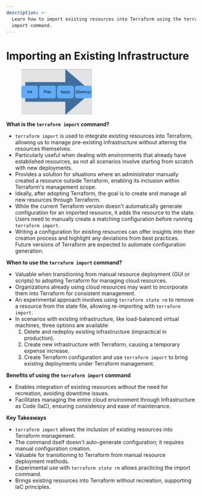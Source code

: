 ```yaml
---
description: >-
  Learn how to import existing resources into Terraform using the terraform
  import command.
---
```


# Importing an Existing Infrastructure

<figure><img src="../../.gitbook/assets/image (2) (1).png" alt="" width="188"><figcaption></figcaption></figure>

**What is the `terraform import` command?**

* `terraform import` is used to integrate existing resources into Terraform, allowing us to manage pre-existing infrastructure without altering the resources themselves.
* Particularly useful when dealing with environments that already have established resources, as not all scenarios involve starting from scratch with new deployments.
* Provides a solution for situations where an administrator manually created a resource outside Terraform, enabling its inclusion within Terraform's management scope.
* Ideally, after adopting Terraform, the goal is to create and manage all new resources through Terraform.
* While the current Terraform version doesn't automatically generate configuration for an imported resource, it adds the resource to the state. Users need to manually create a matching configuration before running `terraform import`.
* Writing a configuration for existing resources can offer insights into their creation process and highlight any deviations from best practices. Future versions of Terraform are expected to automate configuration generation.

**When to use the `terraform import` command?**

* Valuable when transitioning from manual resource deployment (GUI or scripts) to adopting Terraform for managing cloud resources.
* Organizations already using cloud resources may want to incorporate them into Terraform for consistent management.
* An experimental approach involves using `terraform state rm` to remove a resource from the state file, allowing re-importing with `terraform import`.
* In scenarios with existing infrastructure, like load-balanced virtual machines, three options are available:
  1. Delete and redeploy existing infrastructure (impractical in production).
  2. Create new infrastructure with Terraform, causing a temporary expense increase.
  3. Create Terraform configuration and use `terraform import` to bring existing deployments under Terraform management.

**Benefits of using the `terraform import` command**

* Enables integration of existing resources without the need for recreation, avoiding downtime issues.
* Facilitates managing the entire cloud environment through Infrastructure as Code (IaC), ensuring consistency and ease of maintenance.

**Key Takeaways**

* `terraform import` allows the inclusion of existing resources into Terraform management.
* The command itself doesn't auto-generate configuration; it requires manual configuration creation.
* Valuable for transitioning to Terraform from manual resource deployment methods.
* Experimental use with `terraform state rm` allows practicing the import command.
* Brings existing resources into Terraform without recreation, supporting IaC principles.
